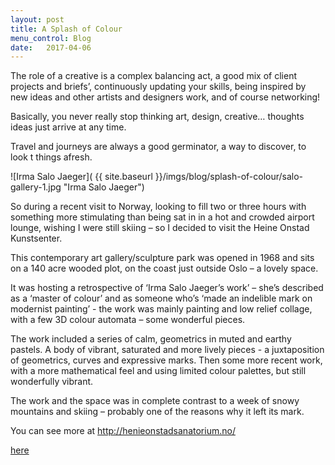 ```yaml
---
layout: post
title: A Splash of Colour
menu_control: Blog
date:   2017-04-06
---
```


The role of a creative is a complex balancing act, a good mix of client projects and briefs’, continuously updating your skills, being inspired by new ideas and other artists and designers work, and of course networking!

Basically, you never really stop thinking art, design, creative… thoughts ideas just arrive at any time.

Travel and journeys are always a good germinator, a way to discover, to look t things afresh.

![Irma Salo Jaeger]( {{ site.baseurl }}/imgs/blog/splash-of-colour/salo-gallery-1.jpg "Irma Salo Jaeger")

So during a recent visit to Norway, looking to fill two or three hours with something more stimulating than being sat in in a hot and crowded airport lounge, wishing I were still skiing – so I decided to visit the Heine Onstad Kunstsenter. 

This contemporary art gallery/sculpture park was opened in 1968 and sits on a 140 acre wooded plot, on the coast just outside Oslo – a lovely space.

It was hosting a retrospective of ‘Irma Salo Jaeger’s work’ – she’s described as a ‘master of colour’ and as someone who’s ‘made an indelible mark on modernist painting’ - the work was mainly painting and low relief collage, with a few 3D colour automata – some wonderful pieces.

The work included a series of calm, geometrics in muted and earthy pastels.
A body of vibrant, saturated and more lively pieces - a juxtaposition of geometrics, curves and expressive marks. Then some more recent work, with a more mathematical feel and using limited colour palettes, but still wonderfully vibrant.

The work and the space was in complete contrast to a week of snowy mountains and skiing – probably one of the reasons why it left its mark.

You can see more at http://henieonstadsanatorium.no/

<a href="http://henieonstadsanatorium.no" target="_blank" class="highlight-link">here </a>

